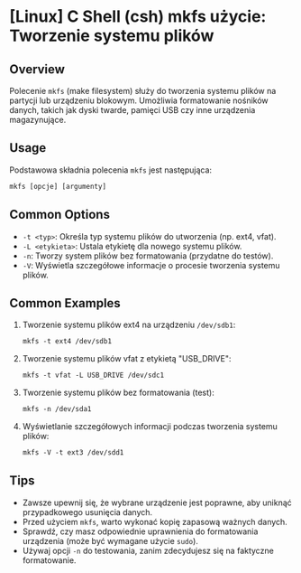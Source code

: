 # [Linux] C Shell (csh) mkfs użycie: Tworzenie systemu plików

## Overview
Polecenie `mkfs` (make filesystem) służy do tworzenia systemu plików na partycji lub urządzeniu blokowym. Umożliwia formatowanie nośników danych, takich jak dyski twarde, pamięci USB czy inne urządzenia magazynujące.

## Usage
Podstawowa składnia polecenia `mkfs` jest następująca:

```csh
mkfs [opcje] [argumenty]
```

## Common Options
- `-t <typ>`: Określa typ systemu plików do utworzenia (np. ext4, vfat).
- `-L <etykieta>`: Ustala etykietę dla nowego systemu plików.
- `-n`: Tworzy system plików bez formatowania (przydatne do testów).
- `-V`: Wyświetla szczegółowe informacje o procesie tworzenia systemu plików.

## Common Examples
1. Tworzenie systemu plików ext4 na urządzeniu `/dev/sdb1`:
   ```csh
   mkfs -t ext4 /dev/sdb1
   ```

2. Tworzenie systemu plików vfat z etykietą "USB_DRIVE":
   ```csh
   mkfs -t vfat -L USB_DRIVE /dev/sdc1
   ```

3. Tworzenie systemu plików bez formatowania (test):
   ```csh
   mkfs -n /dev/sda1
   ```

4. Wyświetlanie szczegółowych informacji podczas tworzenia systemu plików:
   ```csh
   mkfs -V -t ext3 /dev/sdd1
   ```

## Tips
- Zawsze upewnij się, że wybrane urządzenie jest poprawne, aby uniknąć przypadkowego usunięcia danych.
- Przed użyciem `mkfs`, warto wykonać kopię zapasową ważnych danych.
- Sprawdź, czy masz odpowiednie uprawnienia do formatowania urządzenia (może być wymagane użycie `sudo`).
- Używaj opcji `-n` do testowania, zanim zdecydujesz się na faktyczne formatowanie.
